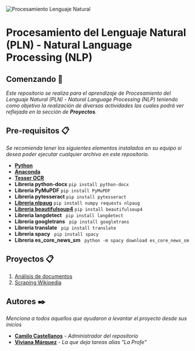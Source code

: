 
![Procesamiento Lenguaje Natural](https://i.postimg.cc/zGN3RqcB/procesamiento-lenguaje-natural.png)

# Procesamiento del Lenguaje Natural  (PLN) - Natural Language Processing (NLP)

## Comenzando 🚀

_Este repositorio se realiza para el aprendizaje de Procesamiento del Lenguaje Natural (PLN) - Natural Language Processing (NLP) teniendo como objetivo la realización de  diversas actividades las cuales podrá ver reflejada en la sección de **Proyectos**._

## Pre-requisitos 📋

_Se recomienda tener los siguientes elementos instalados en su equipo si desea poder ejecutar cualquier archivo en este repositorio._

* [**Python**](https://www.python.org/) 
* [**Anaconda**](https://www.anaconda.com/products/individual) 
* [**Tesser OCR**](https://github.com/UB-Mannheim/tesseract/wiki) 
* **Libreria python-docx**  ``` pip install python-docx ```
* **Libreria PyMuPDF**      ``` pip install PyMuPDF     ```
* **Libreria pytesseract**  ``` pip install pytesseract ```
* [**Libreria nlpaug**](https://github.com/makcedward/nlpaug)   ``` pip install numpy requests nlpaug ```
* [**Libreria beautifulsoup4**](https://www.crummy.com/software/BeautifulSoup/bs4/doc/)  ``` pip install beautifulsoup4 ```
* **Libreria langdetect**       ``` pip install langdetect```
* **Libreria googletrans**      ``` pip install googletrans```
* **Libreria translate**        ``` pip install translate```
* **Libreria spacy**            ``` pip install spacy```
* **Libreria es_core_news_sm**  ``` python -m spacy download es_core_news_sm```

## Proyectos 📋
  1. [Análisis de documentos](https://github.com/CamiloCastellanos/Procesamiento-del-Lenguaje-Natural/blob/master/Taller%20%232.ipynb)
  2. [Scraping Wikipedia](https://github.com/CamiloCastellanos/Procesamiento-del-Lenguaje-Natural/blob/master/Taller%20%233.ipynb)

<div id='id1' />

<div id='id2' />


<!-- ## Wiki 📖

Puedes encontrar mucho más de cómo utilizar este proyecto en nuestra [Wiki](https://github.com/tu/proyecto/wiki) -->


## Autores ✒️

_Menciona a todos aquellos que ayudaron a levantar el proyecto desde sus inicios_

* [**Camilo Castellanos**](https://github.com/CamiloCastellanos) - *Administrador del repositorio*
* [**Viviana Márquez**](https://github.com/vivianamarquez) - *La que deja tareas alias "La Profe"*
